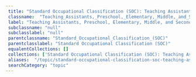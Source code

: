 ```yaml
--- 
 title: "Standard Occupational Classification (SOC): Teaching Assistants, Preschool, Elementary, Middle, and Secondary School, Except Special Education" 
 classname:  "Teaching_Assistants,_Preschool,_Elementary,_Middle,_and_Secondary_School,_Except_Special_Education" 
 label: "Teaching Assistants, Preschool, Elementary, Middle, and Secondary School, Except Special Education" 
 subclassname: "null" 
 subclasslabel: "null" 
 parentclassname: "Standard_Occupational_Classification_(SOC)" 
 parentclasslabel: "Standard Occupational Classification (SOC)" 
 equalentCollections: [] 
 collections: ['Standard Occupational Classification (SOC): Teaching Assistants, Preschool, Elementary, Middle, and Secondary School, Except Special Education']
 aliases:  "/topic/standard-occupational-classification-soc-teaching-assistants-preschool-elementary-middle-and-secondary-school-except-special-education"  
 searchCategory: "topic" 
---
```

